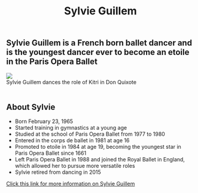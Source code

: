 <!DOCTYPE html>
<html lang="en">
<head>
    <meta charset="UTF-8">
    <meta name="viewport" content="width=device-width, initial-scale=1.0">
    <link rel="stylesheet" href=".gitattributes">
    <link rel="preconnect" href="https://fonts.gstatic.com">
<link href="https://fonts.googleapis.com/css2?family=Yusei+Magic&display=swap" rel="stylesheet">
</head>
<body>
    <header>
        <h1> Sylvie Guillem </h1>
    </header>
    <main id= "main">
      <h2> Sylvie Guillem is a French born ballet dancer and is the youngest dancer ever to become an etoile in the Paris Opera Ballet </h2>
          <div id= "img-div">
          <img-div id= "image">
            <img src = "https://static.guim.co.uk/sys-images/Guardian/Pix/pictures/2014/11/4/1415105374383/1ca97c1c-1736-44e5-b006-d11a77720fd3-1355x2040.jpeg"> 
            <br>
            <figcaption id="img-caption">
              Sylvie Guillem dances the role of Kitri in Don Quixote</figcaption>
            </br>
            </img-div>
          </div>
        <h2> About Sylvie </h2>
          <ul id= "tribute-info">
            <li> Born February 23, 1965 </li>
            <li> Started training in gymnastics at a young age </li>
            <li> Studied at the school of Paris Opera Ballet from 1977 to 1980 </li>
            <li> Entered in the corps de ballet in 1981 at age 16</li>
            <li> Promoted to etoile in 1984 at age 19, becoming the youngest star in Paris Opera Ballet since 1661 </li>
            <li> Left Paris Opera Ballet in 1988 and joined the Royal Ballet in England, which allowed her to pursue more versatile roles </li>
            <li> Sylvie retired from dancing in 2015</li>
          </ul>
      <a target="_blank"; id="tribute-link" href="https://www.britannica.com/biography/Sylvie-Guillem">Click this link for more information on Sylvie Guillem</a> 
        </main>
    
</body>
</html>
